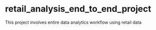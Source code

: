 # retail_analysis_end_to_end_project
This project involves entire data analytics workflow using retail data
